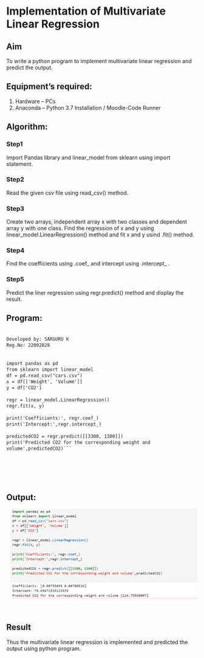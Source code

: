 # Implementation of Multivariate Linear Regression
## Aim
To write a python program to implement multivariate linear regression and predict the output.
## Equipment’s required:
1.	Hardware – PCs
2.	Anaconda – Python 3.7 Installation / Moodle-Code Runner
## Algorithm:
### Step1

Import Pandas library and linear_model from sklearn using import statement.
### Step2

Read the given csv file using read_csv() method.
### Step3

Create two arrays, independent array x with two classes and dependent array y with one class. Find the regression of x and y using linear_model.LinearRegression() method and fit x and y usind .fit() method.
### Step4

Find the coefficients using .coef_ and intercept using .intercept_ .
### Step5

Predict the liner regression using regr.predict() method and display the result.

## Program:
```

Developed by: SARGURU K
Reg.No: 22002828


import pandas as pd
from sklearn import linear_model
df = pd.read_csv("cars.csv")
x = df[['Weight', 'Volume']]
y = df['CO2']

regr = linear_model.LinearRegression()
regr.fit(x, y)

print('Coefficients:', regr.coef_)
print('Intercept:',regr.intercept_)

predictedCO2 = regr.predict([[3300, 1300]])
print('Predicted CO2 for the corresponding weight and volume',predictedCO2)```






```
## Output:

![1](./MULTI.png)



<br>

## Result
Thus the multivariate linear regression is implemented and predicted the output using python program.